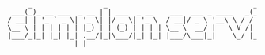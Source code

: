 <pre>
     _                 _                                   _          
 ___(_)_ __ ___  _ __ | | ___  _ __    ___  ___ _ ____   _(_) ___ ___ 
/ __| | '_ ` _ \| '_ \| |/ _ \| '_ \  / __|/ _ \ '__\ \ / / |/ __/ _ \
\__ \ | | | | | | |_) | | (_) | | | | \__ \  __/ |   \ V /| | (_|  __/
|___/_|_| |_| |_| .__/|_|\___/|_| |_| |___/\___|_|    \_/ |_|\___\___|
                |_|                                                   
</pre>